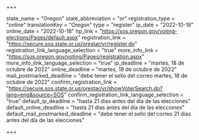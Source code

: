 +++

state_name = "Oregon"
state_abbreviation = "or"
registration_type = "online"
translationKey = "Oregon"
type = "register"
ip_date = "2022-10-18"
online_date = "2022-10-18"
hp_link = "https://sos.oregon.gov/voting-elections/Pages/default.aspx"
registration_link = "https://secure.sos.state.or.us/orestar/vr/register.do"
registration_link_language_selection = "true"
more_info_link = "https://sos.oregon.gov/voting/Pages/registration.aspx"
more_info_link_language_selection = "true"
ip_deadline = "martes, 18 de octubre de 2022"
online_deadline = "martes, 18 de octubre de 2022"
mail_postmarked_deadline = "debe tener el sello del correo martes, 18 de octubre de 2022"
confirm_registration_link = "https://secure.sos.state.or.us/orestar/vr/showVoterSearch.do?lang=eng&source=SOS"
confirm_registration_link_language_selection = "true"
default_ip_deadline = "hasta 21 días antes del día de las elecciones"
default_online_deadline = "hasta 21 días antes del día de las elecciones"
default_mail_postmarked_deadline = "debe tener el sello del correo 21 días antes del día de las elecciones"

+++